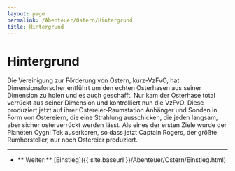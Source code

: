 ```yaml
---
layout: page
permalink: /Abenteuer/Ostern/Hintergrund
title: Hintergrund
---
```


# Hintergrund

Die Vereinigung zur Förderung von Ostern, kurz-VzFvO, hat Dimensionsforscher entführt um den echten Osterhasen aus seiner Dimension zu holen und es auch geschafft. Nur kam der Osterhase total verrückt aus seiner Dimension und kontrolliert nun die VzFvO. Diese produziert jetzt auf ihrer Ostereier-Raumstation Anhänger und Sonden in Form von Ostereiern, die eine Strahlung ausschicken, die jeden langsam, aber sicher osterverrückt werden lässt. Als eines der ersten Ziele wurde der Planeten Cygni Tek auserkoren, so dass jetzt Captain Rogers, der größte Rumhersteller, nur noch Ostereier produziert.

***

- ** Weiter:** [Einstieg]({{ site.baseurl }}/Abenteuer/Ostern/Einstieg.html)
